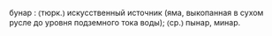 ---
---

бунар
: ⦅тюрк.⦆ искусственный источник (яма, выкопанная в сухом русле до уровня подземного тока воды); ⦅ср.⦆ пынар, минар.
